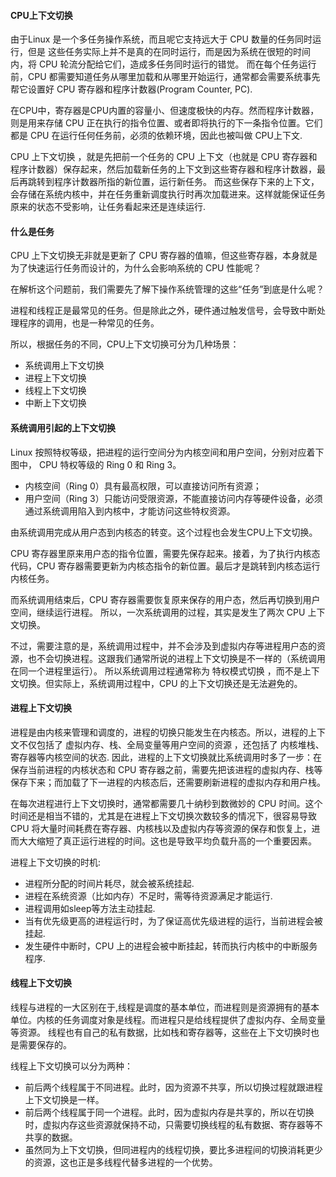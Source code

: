 #### CPU上下文切换

由于Linux 是一个多任务操作系统，而且呢它支持远大于 CPU 数量的任务同时运行，但是 这些任务实际上并不是真的在同时运行，而是因为系统在很短的时间内，将 CPU 轮流分配给它们，造成多任务同时运行的错觉。 
而在每个任务运行前，CPU 都需要知道任务从哪里加载和从哪里开始运行，通常都会需要系统事先帮它设置好 CPU 寄存器和程序计数器(Program Counter, PC).

在CPU中，寄存器是CPU内置的容量小、但速度极快的内存。然而程序计数器，则是用来存储 CPU 正在执行的指令位置、或者即将执行的下一条指令位置。它们都是 CPU 在运行任何任务前，必须的依赖环境，因此也被叫做 CPU上下文.

CPU 上下文切换 ，就是先把前一个任务的 CPU 上下文（也就是 CPU 寄存器和程序计数器）保存起来，然后加载新任务的上下文到这些寄存器和程序计数器，最后再跳转到程序计数器所指的新位置，运行新任务。 而这些保存下来的上下文，会存储在系统内核中，并在任务重新调度执行时再次加载进来。这样就能保证任务原来的状态不受影响，让任务看起来还是连续运行.

#### 什么是任务

CPU 上下文切换无非就是更新了 CPU 寄存器的值嘛，但这些寄存器，本身就是为了快速运行任务而设计的，为什么会影响系统的 CPU 性能呢？ 

在解析这个问题前，我们需要先了解下操作系统管理的这些“任务”到底是什么呢？

进程和线程正是最常见的任务。但是除此之外，硬件通过触发信号，会导致中断处理程序的调用，也是一种常见的任务。

所以，根据任务的不同，CPU上下文切换可分为几种场景：

* 系统调用上下文切换
* 进程上下文切换
* 线程上下文切换
* 中断上下文切换



#### 系统调用引起的上下文切换

Linux 按照特权等级，把进程的运行空间分为内核空间和用户空间，分别对应着下图中， CPU 特权等级的 Ring 0 和 Ring 3。

* 内核空间（Ring 0）具有最高权限，可以直接访问所有资源；
* 用户空间（Ring 3）只能访问受限资源，不能直接访问内存等硬件设备，必须通过系统调用陷入到内核中，才能访问这些特权资源。

由系统调用完成从用户态到内核态的转变。这个过程也会发生CPU上下文切换。

CPU 寄存器里原来用户态的指令位置，需要先保存起来。接着，为了执行内核态代码，CPU 寄存器需要更新为内核态指令的新位置。最后才是跳转到内核态运行内核任务。

而系统调用结束后，CPU 寄存器需要恢复原来保存的用户态，然后再切换到用户空间，继续运行进程。 所以，一次系统调用的过程，其实是发生了两次 CPU 上下文切换。

不过，需要注意的是，系统调用过程中，并不会涉及到虚拟内存等进程用户态的资源，也不会切换进程。这跟我们通常所说的进程上下文切换是不一样的（系统调用在同一个进程里运行）。 所以系统调用过程通常称为 特权模式切换 ，而不是上下文切换。但实际上，系统调用过程中，CPU 的上下文切换还是无法避免的。

#### 进程上下文切换

进程是由内核来管理和调度的，进程的切换只能发生在内核态。所以，进程的上下文不仅包括了 虚拟内存、栈、全局变量等用户空间的资源 ，还包括了 内核堆栈、寄存器等内核空间的状态. 因此，进程的上下文切换就比系统调用时多了一步：在保存当前进程的内核状态和 CPU 寄存器之前，需要先把该进程的虚拟内存、栈等保存下来；而加载了下一进程的内核态后，还需要刷新进程的虚拟内存和用户栈。

在每次进程进行上下文切换时，通常都需要几十纳秒到数微妙的 CPU 时间。这个时间还是相当不错的，尤其是在进程上下文切换次数较多的情况下，很容易导致 CPU 将大量时间耗费在寄存器、内核栈以及虚拟内存等资源的保存和恢复上，进而大大缩短了真正运行进程的时间。这也是导致平均负载升高的一个重要因素。

进程上下文切换的时机:

* 进程所分配的时间片耗尽，就会被系统挂起.
* 进程在系统资源（比如内存）不足时，需等待资源满足才能运行.
* 进程调用如sleep等方法主动挂起.
* 当有优先级更高的进程运行时，为了保证高优先级进程的运行，当前进程会被挂起.
* 发生硬件中断时，CPU 上的进程会被中断挂起，转而执行内核中的中断服务程序.

#### 线程上下文切换

线程与进程的一大区别在于,线程是调度的基本单位，而进程则是资源拥有的基本单位。内核的任务调度对象是线程。而进程只是给线程提供了虚拟内存、全局变量等资源。 线程也有自己的私有数据，比如栈和寄存器等，这些在上下文切换时也是需要保存的。

线程上下文切换可以分为两种：

* 前后两个线程属于不同进程。此时，因为资源不共享，所以切换过程就跟进程上下文切换是一样。
* 前后两个线程属于同一个进程。此时，因为虚拟内存是共享的，所以在切换时，虚拟内存这些资源就保持不动，只需要切换线程的私有数据、寄存器等不共享的数据。
* 虽然同为上下文切换，但同进程内的线程切换，要比多进程间的切换消耗更少的资源，这也正是多线程代替多进程的一个优势。


